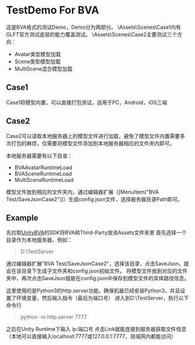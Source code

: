 # TestDemo For BVA

这是BVA格式的测试Demo，Demo分为两部分。
\Assets\Scenes\Case1内有GLFT官方测试底层的能力覆盖测试。
\Assets\Scenes\Case2主要测试三个方向：
- Avatar类型模型加载
- Scene类型模型加载
- MultiScene混合模型加载

## Case1

Case1将模型内置，可以直接打包测试，适用于PC，Android，iOS三端

## Case2

Case2可以读取本地服务器上的模型文件进行加载，避免了模型文件内置需要多次打包的麻烦，仅需要将模型文件添加到本地服务器相应的文件夹内即可。

本地服务器需要有以下目录：
- BVAAvatarRuntimeLoad
- BVASceneRuntimeLoad
- MultiSceneRuntimeLoad

模型文件放到相应的文件夹内，通过编辑器扩展（[MenuItem("BVA Test/SaveJsonCase2")]）生成config.json文件，选择服务器目录Path即可。

## Example
先拉取[UnityBVA](https://github.com/bilibili/UnityBVA)的SDK将BVA和Third-Party放进Assets文件夹里
首先选择一个目录作为本地服务器，例如：
> D:\TestServer

通过编辑器扩展"BVA Test/SaveJsonCase2"，选择该目录，点击SaveJson，就会在该目录下生成子文件夹和config.json初始文件。
将模型文件放到对应的文件夹中，再次点击SaveJson就能在config.json中保存到模型文件的具体路径信息。

这里使用的是Python3的http.server功能。确保机器已经安装Python3，并且设置了环境变量，然后输入指令（最后为端口号）
进入到D:\TestServer，执行以下命令行
> python -m http.server 7777

之后在Unity Runtime下输入 ip:端口号 点击Link就能连接到服务器获取文件信息（本地可以直接输入localhost:7777或127.0.0.1:7777，局域网内都能访问）
